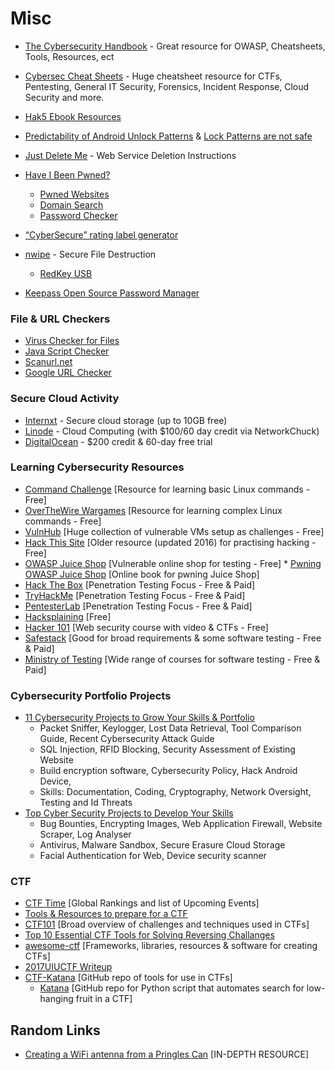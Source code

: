 # Misc

* [The Cybersecurity Handbook](https://guidesmiths.github.io/cybersecurity-handbook/) - Great resource for OWASP, Cheatsheets, Tools, Resources, ect
* [Cybersec Cheat Sheets](https://github.com/hellmaster559/Cybersec-Cheat-Sheets/blob/09f47b126f086b1c56a0c4ac8abb5dedee8e1de1/README.md) - Huge cheatsheet resource for CTFs, Pentesting, General IT Security, Forensics, Incident Response, Cloud Security and more.
* [Hak5 Ebook Resources](https://shop.hak5.org/collections/e-books)
* [Predictability of Android Unlock Patterns](https://arstechnica.com/information-technology/2015/08/new-data-uncovers-the-surprising-predictability-of-android-lock-patterns/amp/) & [Lock Patterns are not safe](https://www.androidauthority.com/lock-pattern-predictable-636267/)
* [Just Delete Me](https://justdeleteme.xyz/) - Web Service Deletion Instructions
* [Have I Been Pwned?](https://haveibeenpwned.com/)
    * [Pwned Websites](https://haveibeenpwned.com/PwnedWebsites)
    * [Domain Search](https://haveibeenpwned.com/DomainSearch)
    * [Password Checker](https://haveibeenpwned.com/Passwords)

* [“CyberSecure” rating label generator](https://cybersecure.eigenmagic.com/)
* [nwipe](https://en.m.wikipedia.org/wiki/Nwipe) - Secure File Destruction
    * [RedKey USB](https://redkeyusb.com/collections/data-wipe-tool)
* [Keepass Open Source Password Manager](https://keepass.info/)

### File & URL Checkers

* [Virus Checker for Files](https://www.virustotal.com/gui/home/upload)
* [Java Script Checker](https://www.typescriptlang.org/)
* [Scanurl.net](https://scanurl.net/)
* [Google URL Checker](https://transparencyreport.google.com/safe-browsing/search)


### Secure Cloud Activity
* [Internxt](https://internxt.com/) - Secure cloud storage (up to 10GB free)
* [Linode](https://www.linode.com/lp/youtube-viewers/?ifso=networkchuck&utm_source=influencer&utm_medium=video&utm_campaign=networkchuck) - Cloud Computing (with $100/60 day credit via NetworkChuck)
* [DigitalOcean](https://try.digitalocean.com/developer-cloud/) - $200 credit & 60-day free trial

### Learning Cybersecurity Resources
* [Command Challenge](https://cmdchallenge.com/) [Resource for learning basic Linux commands - Free] 
* [OverTheWire Wargames](https://overthewire.org/wargames/) [Resource for learning complex Linux commands - Free]
* [VulnHub](https://www.vulnhub.com/) [Huge collection of vulnerable VMs setup as challenges - Free] 
* [Hack This Site](https://www.hackthissite.org/info/about) [Older resource (updated 2016) for practising hacking - Free]
* [OWASP Juice Shop](https://owasp.org/www-project-juice-shop/) [Vulnerable online shop for testing - Free]
      *  [Pwning OWASP Juice Shop](https://pwning.owasp-juice.shop/) [Online book for pwning Juice Shop]
* [Hack The Box](https://app.hackthebox.com/) [Penetration Testing Focus - Free & Paid]
* [TryHackMe](https://tryhackme.com/) [Penetration Testing Focus - Free & Paid]
* [PentesterLab](https://pentesterlab.com/) [Penetration Testing Focus - Free & Paid]
* [Hacksplaining](https://www.hacksplaining.com/) [Free]
* [Hacker 101](https://www.hacker101.com/) [Web security course with video & CTFs - Free]
* [Safestack](https://safestack.io/) [Good for broad requirements & some software testing - Free & Paid]
* [Ministry of Testing](https://www.ministryoftesting.com/) [Wide range of courses for software testing - Free & Paid]

### Cybersecurity Portfolio Projects
* [11 Cybersecurity Projects to Grow Your Skills & Portfolio](https://www.springboard.com/blog/cybersecurity/cyber-security-projects/)
   * Packet Sniffer, Keylogger, Lost Data Retrieval, Tool Comparison Guide, Recent Cybersecurity Attack Guide
   * SQL Injection, RFID Blocking, Security Assessment of Existing Website
   * Build encryption software, Cybersecurity Policy, Hack Android Device,
   * Skills: Documentation, Coding, Cryptography, Network Oversight, Testing and Id Threats
* [Top Cyber Security Projects to Develop Your Skills](https://www.simplilearn.com/top-cyber-security-projects-article)
   * Bug Bounties, Encrypting Images, Web Application Firewall, Website Scraper, Log Analyser
   * Antivirus, Malware Sandbox, Secure Erasure Cloud Storage
   * Facial Authentication for Web, Device security scanner

### CTF
* [CTF Time](https://ctftime.org/) [Global Rankings and list of Upcoming Events]
* [Tools & Resources to prepare for a CTF](https://resources.infosecinstitute.com/topic/tools-of-trade-and-resources-to-prepare-in-a-hacker-ctf-competition-or-challenge/)
* [CTF101](https://ctf101.org/) [Broad overview of challenges and techniques used in CTFs]
* [Top 10 Essential CTF Tools for Solving Reversing Challanges](https://www.yeahhub.com/top-10-essential-ctf-tools-solving-reversing-challenges/)
* [awesome-ctf](https://apsdehal.in/awesome-ctf/) [Frameworks, libraries, resources & software for creating CTFs]
* [2017UIUCTF Writeup](https://github.com/1337pwnie/ctf-writeups/tree/master/2017/UIUCTF)
* [CTF-Katana](https://github.com/JohnHammond/ctf-katana) [GitHub repo of tools for use in CTFs]
     * [Katana](https://github.com/JohnHammond/katana) [GitHub repo for Python script that automates search for low-hanging fruit in a CTF]

## Random Links
* [Creating a WiFi antenna from a Pringles Can](https://www.makeuseof.com/tag/how-to-make-a-wifi-antenna-out-of-a-pringles-can-nb/) [IN-DEPTH RESOURCE]

